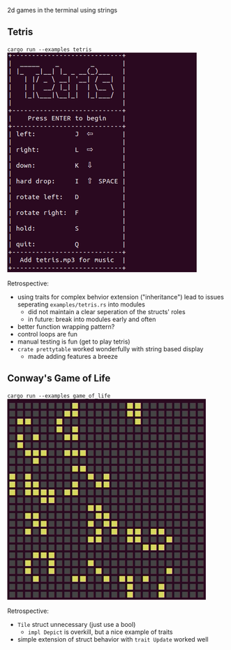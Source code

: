 2d games in the terminal using strings

## Tetris
`cargo run --examples tetris`
![](examples/tetris_demo.gif)

Retrospective:
* using traits for complex behvior extension ("inheritance") lead to issues seperating `examples/tetris.rs` into modules
  * did not maintain a clear seperation of the structs' roles
  * in future: break into modules early and often
* better function wrapping pattern?
* control loops are fun
* manual testing is fun (get to play tetris)
* `crate prettytable` worked wonderfully with string based display
  * made adding features a breeze

## Conway's Game of Life
`cargo run --examples game_of_life`
![](examples/game_of_life_demo.gif)

Retrospective:
* `Tile` struct unnecessary (just use a bool)
  * `impl Depict` is overkill, but a nice example of traits
* simple extension of struct behavior with `trait Update` worked well
